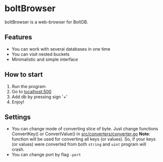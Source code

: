 # boltBrowser

boltBrowser is a web-browser for BoltDB.

## Features

+ You can work with several databases in one time
+ You can visit nested buckets
+ Minimalistic and simple interface

## How to start

1. Run the program
1. Go to [localhost:500](http://localhost:500)
1. Add db by pressing sign '+'
1. Enjoy!

## Settings

+ You can change mode of converting slice of byte. Just change functions ConvertKey() or ConvertValue() in [src/converters/converter.go](src/converters/converters.go)
	__Note__: function will be used for converting all keys (or values). So, if your keys (or values) were converted from both `string` and `uint` program will crash.
+ You can change port by flag `-port`